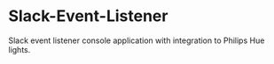 # Slack-Event-Listener
Slack event listener console application with integration to Philips Hue lights.
